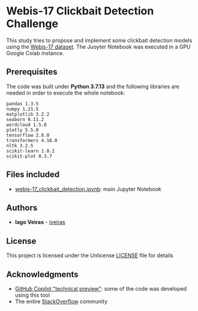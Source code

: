 # Webis-17 Clickbait Detection Challenge
This study tries to propose and implement some clickbait detection models using the [Webis-17 dataset](https://webis.de/data/webis-clickbait-17.html). The Juoyter Notebook was executed in a GPU Google Colab instance.

## Prerequisites

The code was built under **Python 3.7.13** and the following libraries are needed in order to execute the whole notebook:

```
pandas 1.3.5
numpy 1.21.5
matplotlib 3.2.2
seaborn 0.11.2
wordcloud 1.5.0
plotly 5.5.0
tensorflow 2.8.0
transformers 4.18.0
nltk 3.2.5
scikit-learn 1.0.2
scikit-plot 0.3.7
```

## Files included

* [webis-17_clickbait_detection.ipynb](webis-17_clickbait_detection.ipynb): main Jupyter Notebook


## Authors

* **Iago Veiras** - [iveiras](https://github.com/iveiras)

## License

This project is licensed under the Unlicense [LICENSE](LICENSE) file for details

## Acknowledgments

* [GitHub Copilot "technical preview"](https://copilot.github.com/): some of the code was developed using this tool
* The entire [StackOverflow](https://stackoverflow.com/) community
